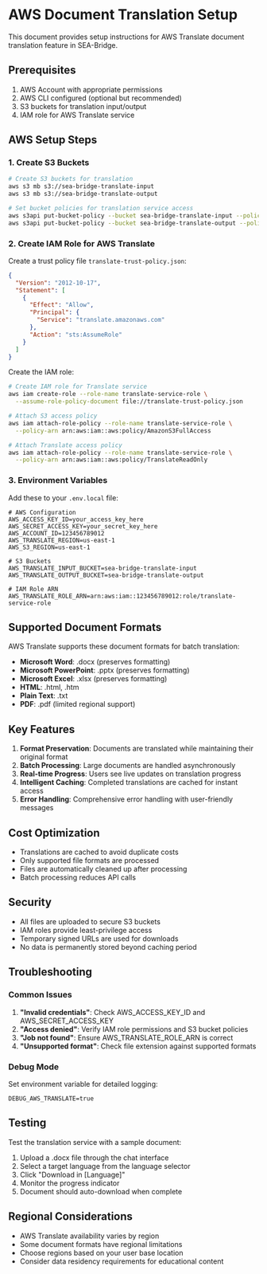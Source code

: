 # AWS Document Translation Setup

This document provides setup instructions for AWS Translate document translation feature in SEA-Bridge.

## Prerequisites

1. AWS Account with appropriate permissions
2. AWS CLI configured (optional but recommended)
3. S3 buckets for translation input/output
4. IAM role for AWS Translate service

## AWS Setup Steps

### 1. Create S3 Buckets

```bash
# Create S3 buckets for translation
aws s3 mb s3://sea-bridge-translate-input
aws s3 mb s3://sea-bridge-translate-output

# Set bucket policies for translation service access
aws s3api put-bucket-policy --bucket sea-bridge-translate-input --policy file://translate-input-policy.json
aws s3api put-bucket-policy --bucket sea-bridge-translate-output --policy file://translate-output-policy.json
```

### 2. Create IAM Role for AWS Translate

Create a trust policy file `translate-trust-policy.json`:

```json
{
  "Version": "2012-10-17",
  "Statement": [
    {
      "Effect": "Allow",
      "Principal": {
        "Service": "translate.amazonaws.com"
      },
      "Action": "sts:AssumeRole"
    }
  ]
}
```

Create the IAM role:

```bash
# Create IAM role for Translate service
aws iam create-role --role-name translate-service-role \
  --assume-role-policy-document file://translate-trust-policy.json

# Attach S3 access policy
aws iam attach-role-policy --role-name translate-service-role \
  --policy-arn arn:aws:iam::aws:policy/AmazonS3FullAccess

# Attach Translate access policy  
aws iam attach-role-policy --role-name translate-service-role \
  --policy-arn arn:aws:iam::aws:policy/TranslateReadOnly
```

### 3. Environment Variables

Add these to your `.env.local` file:

```env
# AWS Configuration
AWS_ACCESS_KEY_ID=your_access_key_here
AWS_SECRET_ACCESS_KEY=your_secret_key_here
AWS_ACCOUNT_ID=123456789012
AWS_TRANSLATE_REGION=us-east-1
AWS_S3_REGION=us-east-1

# S3 Buckets
AWS_TRANSLATE_INPUT_BUCKET=sea-bridge-translate-input
AWS_TRANSLATE_OUTPUT_BUCKET=sea-bridge-translate-output

# IAM Role ARN
AWS_TRANSLATE_ROLE_ARN=arn:aws:iam::123456789012:role/translate-service-role
```

## Supported Document Formats

AWS Translate supports these document formats for batch translation:

- **Microsoft Word**: .docx (preserves formatting)
- **Microsoft PowerPoint**: .pptx (preserves formatting)
- **Microsoft Excel**: .xlsx (preserves formatting)
- **HTML**: .html, .htm
- **Plain Text**: .txt
- **PDF**: .pdf (limited regional support)

## Key Features

1. **Format Preservation**: Documents are translated while maintaining their original format
2. **Batch Processing**: Large documents are handled asynchronously
3. **Real-time Progress**: Users see live updates on translation progress
4. **Intelligent Caching**: Completed translations are cached for instant access
5. **Error Handling**: Comprehensive error handling with user-friendly messages

## Cost Optimization

- Translations are cached to avoid duplicate costs
- Only supported file formats are processed
- Files are automatically cleaned up after processing
- Batch processing reduces API calls

## Security

- All files are uploaded to secure S3 buckets
- IAM roles provide least-privilege access
- Temporary signed URLs are used for downloads
- No data is permanently stored beyond caching period

## Troubleshooting

### Common Issues

1. **"Invalid credentials"**: Check AWS_ACCESS_KEY_ID and AWS_SECRET_ACCESS_KEY
2. **"Access denied"**: Verify IAM role permissions and S3 bucket policies
3. **"Job not found"**: Ensure AWS_TRANSLATE_ROLE_ARN is correct
4. **"Unsupported format"**: Check file extension against supported formats

### Debug Mode

Set environment variable for detailed logging:
```env
DEBUG_AWS_TRANSLATE=true
```

## Testing

Test the translation service with a sample document:

1. Upload a .docx file through the chat interface
2. Select a target language from the language selector
3. Click "Download in [Language]" 
4. Monitor the progress indicator
5. Document should auto-download when complete

## Regional Considerations

- AWS Translate availability varies by region
- Some document formats have regional limitations
- Choose regions based on your user base location
- Consider data residency requirements for educational content